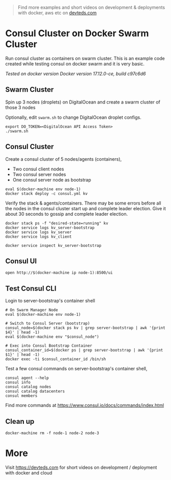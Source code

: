 > Find more examples and short videos on development & deployments with docker, aws etc on [devteds.com](https://devteds.com)

# Consul Cluster on Docker Swarm Cluster

Run consul cluster as containers on swarm cluster. This is an example code created while testing consul on docker swarm and it is very basic.

*Tested on docker version Docker version 17.12.0-ce, build c97c6d6*

## Swarm Cluster
Spin up 3 nodes (droplets) on DigitalOcean and create a swarm cluster of those 3 nodes

Optionally, edit `swarm.sh` to change DigitalOcean droplet configs.

```
export DO_TOKEN=<DigitalOcean API Access Token>
./swarm.sh
```

## Consul Cluster 

Create a consul cluster of 5 nodes/agents (containers),

- Two consul client nodes
- Two consul server nodes
- One consul server node as bootstrap

```
eval $(docker-machine env node-1)
docker stack deploy -c consul.yml kv
```

Verify the stack & agents/containers. There may be some errors before all the nodes in the consul cluster start up and complete leader election. Give it about 30 seconds to gossip and complete leader election.

```
docker stack ps -f "desired-state=running" kv
docker service logs kv_server-bootstrap
docker service logs kv_server
docker service logs kv_client

docker service inspect kv_server-bootstrap
```

## Consul UI

```
open http://$(docker-machine ip node-1):8500/ui
```

## Test Consul CLI

Login to server-bootstrap's container shell

```
# On Swarm Manager Node
eval $(docker-machine env node-1)

# Switch to Consul Server (bootstrap)
consul_node=$(docker stack ps kv | grep server-bootstrap | awk '{print $4}' | head -1)
eval $(docker-machine env "$consul_node")

# Exec into Consul Bootstrap Container
consul_container_id=$(docker ps | grep server-bootstrap | awk '{print $1}' | head -1)
docker exec -ti $consul_container_id /bin/sh
```

Test a few consul commands on server-bootstrap's container shell,

```
consul agent --help
consul info
consul catalog nodes
consul catalog datacenters
consul members
```

Find more commands at https://www.consul.io/docs/commands/index.html


## Clean up

```
docker-machine rm -f node-1 node-2 node-3
```

# More

Visit https://devteds.com for short videos on development / deployment with docker and cloud
